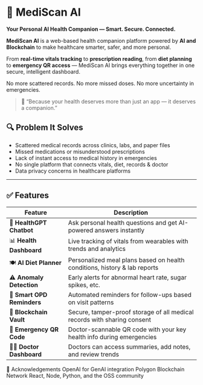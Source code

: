 # 🧠 MediScan AI

**Your Personal AI Health Companion — Smart. Secure. Connected.**

**MediScan AI** is a web-based health companion platform powered by **AI and Blockchain** to make healthcare smarter, safer, and more personal.

From **real-time vitals tracking** to **prescription reading**, from **diet planning** to **emergency QR access** — MediScan AI brings everything together in one secure, intelligent dashboard.

No more scattered records. No more missed doses. No more uncertainty in emergencies.

> 📌 “Because your health deserves more than just an app — it deserves a companion.”

## 🔍 Problem It Solves

- Scattered medical records across clinics, labs, and paper files  
- Missed medications or misunderstood prescriptions  
- Lack of instant access to medical history in emergencies  
- No single platform that connects vitals, diet, records & doctor  
- Data privacy concerns in healthcare platforms  

---

## ✅ Features

| Feature                         | Description                                                                 |
|-------------------------------|-----------------------------------------------------------------------------|
| 🧠 **HealthGPT Chatbot**        | Ask personal health questions and get AI-powered answers instantly         |
| 📊 **Health Dashboard**         | Live tracking of vitals from wearables with trends and analytics          |
| 🍽️ **AI Diet Planner**         | Personalized meal plans based on health conditions, history & lab reports |
| ⚠️ **Anomaly Detection**        | Early alerts for abnormal heart rate, sugar spikes, etc.                  |
| 📅 **Smart OPD Reminders**      | Automated reminders for follow-ups based on visit patterns                |
| 📁 **Blockchain Vault**         | Secure, tamper-proof storage of all medical records with sharing consent  |
| 🚨 **Emergency QR Code**        | Doctor-scannable QR code with your key health info during emergencies     |
| 👨‍⚕️ **Doctor Dashboard**       | Doctors can access summaries, add notes, and review trends                |


🙌 Acknowledgements
OpenAI for GenAI integration
Polygon Blockchain Network
React, Node, Python, and the OSS community
